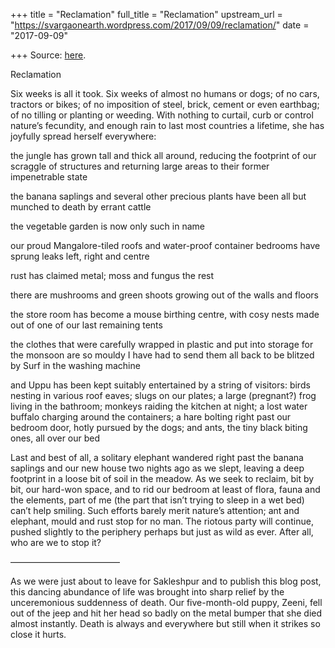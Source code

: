+++
title = "Reclamation"
full_title = "Reclamation"
upstream_url = "https://svargaonearth.wordpress.com/2017/09/09/reclamation/"
date = "2017-09-09"

+++
Source: [here](https://svargaonearth.wordpress.com/2017/09/09/reclamation/).

Reclamation

Six weeks is all it took. Six weeks of almost no humans or dogs; of no cars, tractors or bikes; of no imposition of steel, brick, cement or even earthbag; of no tilling or planting or weeding. With nothing to curtail, curb or control nature’s fecundity, and enough rain to last most countries a lifetime, she has joyfully spread herself everywhere:

the jungle has grown tall and thick all around, reducing the footprint of our scraggle of structures and returning large areas to their former impenetrable state

the banana saplings and several other precious plants have been all but munched to death by errant cattle

the vegetable garden is now only such in name

our proud Mangalore-tiled roofs and water-proof container bedrooms have sprung leaks left, right and centre

rust has claimed metal; moss and fungus the rest

there are mushrooms and green shoots growing out of the walls and floors

the store room has become a mouse birthing centre, with cosy nests made out of one of our last remaining tents

the clothes that were carefully wrapped in plastic and put into storage for the monsoon are so mouldy I have had to send them all back to be blitzed by Surf in the washing machine

and Uppu has been kept suitably entertained by a string of visitors: birds nesting in various roof eaves; slugs on our plates; a large (pregnant?) frog living in the bathroom; monkeys raiding the kitchen at night; a lost water buffalo charging around the containers; a hare bolting right past our bedroom door, hotly pursued by the dogs; and ants, the tiny black biting ones, all over our bed

Last and best of all, a solitary elephant wandered right past the banana saplings and our new house two nights ago as we slept, leaving a deep footprint in a loose bit of soil in the meadow. As we seek to reclaim, bit by bit, our hard-won space, and to rid our bedroom at least of flora, fauna and the elements, part of me (the part that isn’t trying to sleep in a wet bed) can’t help smiling. Such efforts barely merit nature’s attention; ant and elephant, mould and rust stop for no man. The riotous party will continue, pushed slightly to the periphery perhaps but just as wild as ever. After all, who are we to stop it?

————————————–

As we were just about to leave for Sakleshpur and to publish this blog post, this dancing abundance of life was brought into sharp relief by the unceremonious suddenness of death. Our five-month-old puppy, Zeeni, fell out of the jeep and hit her head so badly on the metal bumper that she died almost instantly. Death is always and everywhere but still when it strikes so close it hurts.
